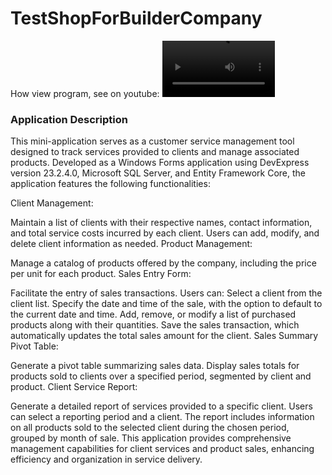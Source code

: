 # TestShopForBuilderCompany

How view program, see on youtube:
<video src='https://www.youtube.com/watch?v=4H3FcmZt8bE' width=180/>
https://www.youtube.com/watch?v=4H3FcmZt8bE

### Application Description

This mini-application serves as a customer service management tool designed to track services provided to clients and manage associated products. 
Developed as a Windows Forms application using DevExpress version 23.2.4.0, Microsoft SQL Server, and Entity Framework Core, the application features the following functionalities:

Client Management:

Maintain a list of clients with their respective names, contact information, and total service costs incurred by each client.
Users can add, modify, and delete client information as needed.
Product Management:

Manage a catalog of products offered by the company, including the price per unit for each product.
Sales Entry Form:

Facilitate the entry of sales transactions.
Users can:
Select a client from the client list.
Specify the date and time of the sale, with the option to default to the current date and time.
Add, remove, or modify a list of purchased products along with their quantities.
Save the sales transaction, which automatically updates the total sales amount for the client.
Sales Summary Pivot Table:

Generate a pivot table summarizing sales data.
Display sales totals for products sold to clients over a specified period, segmented by client and product.
Client Service Report:

Generate a detailed report of services provided to a specific client.
Users can select a reporting period and a client.
The report includes information on all products sold to the selected client during the chosen period, grouped by month of sale.
This application provides comprehensive management capabilities for client services and product sales, enhancing efficiency and organization in service delivery.
